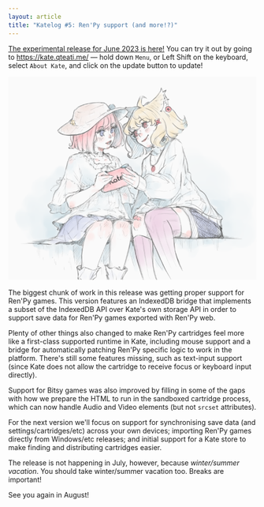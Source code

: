 ```yaml
---
layout: article
title: "Katelog #5: Ren'Py support (and more!?)"
---
```


[The experimental release for June 2023 is here!](https://github.com/qteatime/kate/releases/tag/v0.23.6-a2) You can try it out by going to <https://kate.qteati.me/> — hold down `Menu`, or Left Shift on the keyboard, select `About Kate`, and click on the update button to update!

![](/files/2023/06/kate-eileen.png)

The biggest chunk of work in this release was getting proper support for Ren'Py games. This version features an IndexedDB bridge that implements a subset of the IndexedDB API over Kate's own storage API in order to support save data for Ren'Py games exported with Ren'Py web.

Plenty of other things also changed to make Ren'Py cartridges feel more like a first-class supported runtime in Kate, including mouse support and a bridge for automatically patching Ren'Py specific logic to work in the platform. There's still some features missing, such as text-input support (since Kate does not allow the cartridge to receive focus or keyboard input directly).

Support for Bitsy games was also improved by filling in some of the gaps with how we prepare the HTML to run in the sandboxed cartridge process, which can now handle Audio and Video elements (but not `srcset` attributes).

For the next version we'll focus on support for synchronising save data (and
settings/cartridges/etc) across your own devices; importing Ren'Py games directly from Windows/etc releases; and initial support for a Kate store to make finding and distributing cartridges easier.

The release is not happening in July, however, because _winter/summer vacation_. You should take winter/summer vacation too. Breaks are important!

See you again in August!
